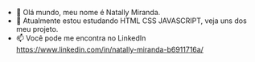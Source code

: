  - 👋 Olá mundo, meu nome é Natally Miranda.
 - 🌱 Atualmente estou estudando HTML CSS JAVASCRIPT, veja uns dos meu projeto. 
 - 📫 Você pode me encontra no LinkedIn https://www.linkedin.com/in/natally-miranda-b6911716a/


